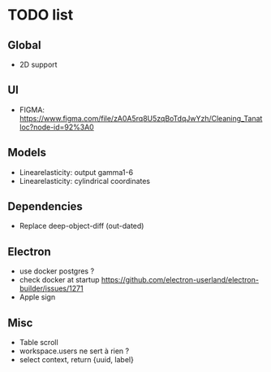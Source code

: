 # TODO list

## Global

- 2D support

## UI

- FIGMA: https://www.figma.com/file/zA0A5rq8U5zqBoTdqJwYzh/Cleaning_Tanatloc?node-id=92%3A0

## Models

- Linearelasticity: output gamma1-6
- Linearelasticity: cylindrical coordinates

## Dependencies

- Replace deep-object-diff (out-dated)

## Electron

- use docker postgres ?
- check docker at startup https://github.com/electron-userland/electron-builder/issues/1271
- Apple sign

## Misc

- Table scroll
- workspace.users ne sert à rien ?
- select context, return {uuid, label}
